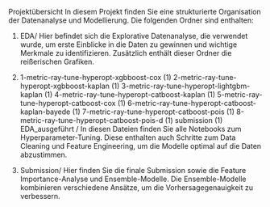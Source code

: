 Projektübersicht
In diesem Projekt finden Sie eine strukturierte Organisation der Datenanalyse und Modellierung. Die folgenden Ordner sind enthalten:

1. EDA/
Hier befindet sich die Explorative Datenanalyse, die verwendet wurde, um erste Einblicke in die Daten zu gewinnen und wichtige Merkmale zu identifizieren.
Zusätzlich enthält dieser Ordner die reißerischen Grafiken.

2. 1-metric-ray-tune-hyperopt-xgbboost-cox (1)
2-metric-ray-tune-hyperopt-xgbboost-kaplan (1)
3-metric-ray-tune-hyperopt-lightgbm-kaplan (1)
4-metric-ray-tune-hyperopt-catboost-kaplan (1)
5-metric-ray-tune-hyperopt-catboost-cox (1)
6-metric-ray-tune-hyperopt-catboost-kaplan-bayede (1)
7-metric-ray-tune-hyperopt-catboost-pois (1)
8-metric-ray-tune-hyperopt-catboost-pois-d (1)
submission (1)
EDA_ausgeführt
/
In diesen Dateien finden Sie alle Notebooks zum Hyperparameter-Tuning. Diese enthalten auch Schritte zum Data Cleaning und Feature Engineering, um die Modelle optimal auf die Daten abzustimmen.

3. Submission/
Hier finden Sie die finale Submission sowie die Feature Importance-Analyse und Ensemble-Modelle. Die Ensemble-Modelle kombinieren verschiedene Ansätze, um die Vorhersagegenauigkeit zu verbessern.
